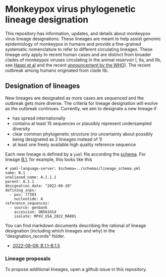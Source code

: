 # Monkeypox virus phylogenetic lineage designation

This repository has information, updates, and details about monkeypox virus lineage designations.
These lineages are meant to help assist genomic epidemiology of monkeypox in humans and provide a fine-grained systematic nomenclature to refer to different circulating lineages.
These lineage only apply to recent human cases and are distinct from broader clades of monkeypox viruses circulating in the animal reservoir I, IIa, and IIb, see [Happi et al](https://virological.org/t/urgent-need-for-a-non-discriminatory-and-non-stigmatizing-nomenclature-for-monkeypox-virus/853) and the recent [announcement by the WHO](https://worldhealthorganization.cmail20.com/t/ViewEmail/d/422BD62D623B6A3D2540EF23F30FEDED/F75AF81C90108C72B4B1B1F623478121?alternativeLink=False)).
The recent outbreak among humans originated from clade IIb.

## Designation of lineages
New lineages are designated as more cases are sequenced and the outbreak gets more diverse.
The criteria for lineage designation will evolve as the outbreak continues.
Currently, we aim to designate a new lineage if

 - has spread internationally
 - contains at least 15 sequences or plausibly represent undersampled diversity
 - clear common phylogenetic structure (no uncertainty about possibly being designated as 2 lineages instead of 1)
 - at least one freely available high quality reference sequence

Each new lineage is defined by a `yaml` file according the [schema](schemas/lineage_schema.yml).
For lineage [B.1](lineages/B.1.yml), for example, this looks like this
```
# yaml-language-server: $schema=../schemas/lineage_schema.yml
name: B.1
unaliased_name: A.1.1.1
parent: A.1.1
designation_date: "2022-06-10"
defining_snps:
  - pos: 77383
    nucleotide: A
reference_sequences:
  - source: genbank
    accession: ON563414
    isolate: MPXV_USA_2022_MA001
```

You can find markdown documents describing the rational of lineage designation (including which lineages and why) in the "designation_records" folder.

 - [2022-08-08: B.1.1-B.1.5](designation_records/B.1.1-B.1.5_2022-08-08.md)

### Lineage proposals
To propose additional lineages, open a github issue in this repository.

